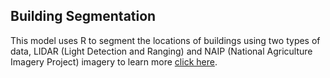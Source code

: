 ## Building Segmentation

This model uses R to segment the locations of buildings using two types of data, LIDAR (Light Detection and Ranging) 
and NAIP (National Agriculture Imagery Project) imagery to learn more <a href="https://clarype.github.io/Building-Segmentation/">click here</a>.
